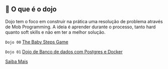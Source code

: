 ## 🥋 O que é o dojo
Dojo tem o foco em construir na prática uma resolução de problema através de Mob Programming. A ideia é aprender durante o processo, tanto hard quanto soft skills e não em ter a melhor solução.

`Dojo 00` [The Baby Steps Game](2024_06_04/README.md)

`Dojo 01` [Dojo de Banco de dados com Postgres e Docker](2024_06_05/README.md)

[Saiba Mais](https://github.com/lula42/42Labs/blob/main/dojos.md)
